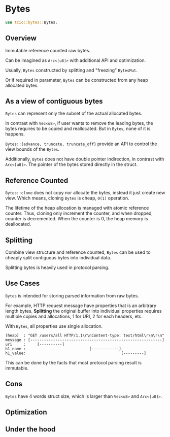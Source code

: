 # Bytes

```rust
use tcio::bytes::Bytes;
```

## Overview

Immutable reference counted raw bytes.

Can be imagined as `Arc<[u8]>` with additional API and optimization.

Usually, `Bytes` constructed by splitting and "freezing" `BytesMut`.

Or if required in parameter, `Bytes` can be constructed from any heap allocated
bytes.

## As a view of contiguous bytes

`Bytes` can represent only the subset of the actual allocated bytes.

In contrast with `Vec<u8>`, if user wants to remove the leading bytes, the
bytes requires to be copied and reallocated. But in `Bytes`, none of it is
happens.

`Bytes::{advance, truncate, truncate_off}` provide an API to control the view
bounds of the `Bytes`.

Additionally, `Bytes` does not have double pointer indirection, in contrast
with `Arc<[u8]>`. The pointer of the bytes stored directly in the struct.

## Reference Counted

`Bytes::clone` does not copy nor allocate the bytes, instead it just create new
view. Which means, cloning `Bytes` is cheap, `O(1)` operation.

The lifetime of the heap allocation is managed with atomic reference counter.
Thus, cloning only increment the counter, and when dropped, counter is
decremented. When the counter is 0, the heap memory is deallocated.

## Splitting

Combine view structure and reference counted, `Bytes` can be used to cheaply
split contiguous bytes into individual data.

Splitting bytes is heavily used in protocol parsing.

## Use Cases

`Bytes` is intended for storing parsed information from raw bytes.

For example, HTTP request message have properties that is an arbitrary length
bytes. **Splitting** the original buffer into individual properties requires
multiple copies and allocations, 1 for URI, 2 for each headers, etc.

With `Bytes`, all properties use single allocation.

```
(heap)  : "GET /users/all HTTP/1.1\r\nContent-type: text/html\r\n\r\n"
message : [----------------------------------------------------------]
uri     :     [----------]
h1_name :                            [------------]
h1_value:                                          [---------]
```

This can be done by the facts that most protocol parsing result is immutable.

## Cons

`Bytes` have 4 words struct size, which is larger than `Vec<u8>` and `Arc<[u8]>`.

## Optimization

## Under the hood


